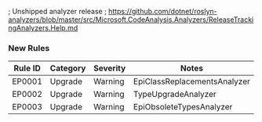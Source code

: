 ﻿; Unshipped analyzer release
; https://github.com/dotnet/roslyn-analyzers/blob/master/src/Microsoft.CodeAnalysis.Analyzers/ReleaseTrackingAnalyzers.Help.md

### New Rules
Rule ID | Category | Severity | Notes
--------|----------|----------|-------
EP0001| Upgrade | Warning | EpiClassReplacementsAnalyzer
EP0002| Upgrade | Warning | TypeUpgradeAnalyzer
EP0003| Upgrade | Warning | EpiObsoleteTypesAnalyzer